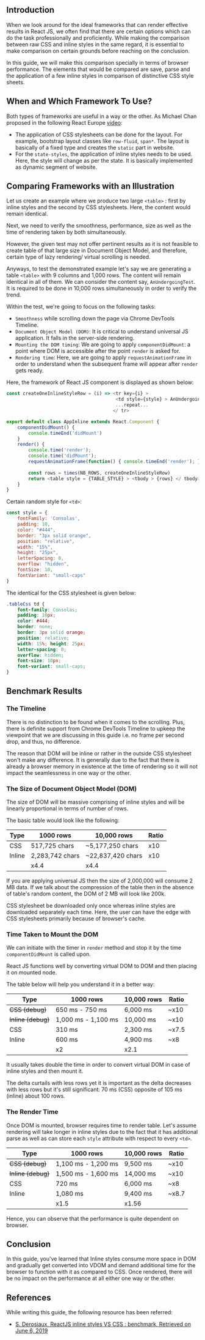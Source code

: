 ## Introduction
When we look around for the ideal frameworks that can render effective results in React JS, we often find that there are certain options which can do the task professionally and proficiently. While making the comparison between raw CSS and inline styles in the same regard, it is essential to make comparison on certain grounds before reaching on the conclusion. 

In this guide, we will make this comparison specially in terms of browser performance. The elements that would be compared are save, parse and the application of a few inline styles in comparison of distinctive CSS style sheets. 

## When and Which Framework To Use?
Both types of frameworks are useful in a way or the other. As Michael Chan proposed in the following React Europe [video](https://www.youtube.com/watch?v=ERB1TJBn32c):
- The application of CSS stylesheets can be done for the layout. For example, bootstrap layout classes like `row-fluid`, `span*`. The layout is basically of a fixed type and creates the `static` part in website. 
- For the `state-styles`, the application of inline styles needs to be used. Here, the style will change as per the state. It is basically implemented as dynamic segment of website.

## Comparing Frameworks with an Illustration
Let us create an example where we produce two large `<table>` : first by inline styles and the second by CSS stylesheets. Here, the content would remain identical. 

Next, we need to verify the smoothness, performance, size as well as the time of rendering taken by both simultaneously.

However, the given test may not offer pertinent results as it is not feasible to create table of that large size in Document Object Model, and therefore, certain type of lazy rendering/ virtual scrolling is needed.

Anyways, to test the demonstrated example let's say we are generating a table `<table>` with 9 columns and 1,000 rows. The content will remain identical in all of them. We can consider the content say, `AnUndergoingTest`. It is required to be done in 10,000 rows simultaneously in order to verify the trend.

Within the test, we're going to focus on the following tasks: 
- `Smoothness` while scrolling down the page via Chrome DevTools Timeline.
- `Document Object Model (DOM)`: It is critical to understand universal JS application. It falls in the server-side rendering.
- `Mounting the DOM timing`: We are going to apply `componentDidMount`: a point where DOM is accessible after the point `render` is asked for.
- `Rendering time`: Here, we are going to apply `requestAnimationFrame` in order to understand when the subsequent frame will appear after `render` gets ready.

Here, the framework of React JS component is displayed as shown below:


```javascript
const createOneInlineStyleRow = (i) => <tr key={i} >
                                        <td style={style} > AnUndergoingTest </ td>
                                        ...repeat...
                                       </ tr>

export default class AppInline extends React.Component {
    componentDidMount() {
        console.timeEnd('didMount')
    }
    render() {
        console.time('render');
        console.time('didMount');
        requestAnimationFrame(function() { console.timeEnd('render'); })
        
        const rows = times(NB_ROWS, createOneInlineStyleRow)
        return <table style = {TABLE_STYLE} > <tbody > {rows} </ tbody></ table>
    }
}
```

Certain random style for `<td>`:


```javascript
const style = {
    fontFamily: 'Consolas',
    padding: 10,
    color: "#444",
    border: "3px solid orange",
    position: "relative",
    width: "15%",
    height: "25px",
    letterSpacing: 0,
    overflow: "hidden",
    fontSize: 10,
    fontVariant: "small-caps"
}
```

The identical for the CSS stylesheet is given below:


```css
.tableCss td {
    font-family: Consolas;
    padding: 10px;
    color: #444;
    border: none;
    border: 3px solid orange;
    position: relative;
    width: 15%; height: 25px;
    letter-spacing: 0;
    overflow: hidden;
    font-size: 10px;
    font-variant: small-caps;
}
```

## Benchmark Results
### The Timeline 
There is no distinction to be found when it comes to the scrolling.  Plus, there is definite support from Chrome DevTools Timeline to upkeep the viewpoint that we are discussing in this guide i.e. no frame per second drop, and thus, no difference.

The reason that DOM will be inline or rather in the outside CSS stylesheet won't make any difference. It is generally due to the fact that there is already a browser memory in existence at the time of rendering so it will not impact the seamlessness in one way or the other. 

### The Size of Document Object Model (DOM) 
The size of DOM will be massive comprising of inline styles and will be linearly proportional in terms of number of rows. 

The basic table would look like the following:

| **Type** | **1000 rows** | **10,000 rows** | **Ratio** |
| --- | --- | --- | --- |
| CSS | 517,725 chars | ~5,177,250 chars | x10 |
| Inline | 2,283,742 chars | ~22,837,420 chars | x10 |
|  | x4.4 | x4.4 |   ||

If you are applying universal JS then the size of 2,000,000 will consume 2 MB data. If we talk about the compression of the table then in the absence of table's random content, the DOM of 2 MB will look like 200k.

CSS stylesheet be downloaded only once whereas inline styles are downloaded separately each time. Here, the user can have the edge with CSS stylesheets primarily because of browser's cache.

### Time Taken to Mount the DOM 
We can initiate with the timer in `render` method and stop it by the time `componentDidMount` is called upon.

React JS functions well by converting virtual DOM to DOM and then placing it on mounted node.

The table below will help you understand it in a better way:

| **Type** | **1000 rows** | **10,000 rows** | **Ratio** |
| --- | --- | --- | --- |
| ~~CSS (debug)~~ | 650 ms - 750 ms | 6,000 ms | ~x10 |
| ~~Inline (debug)~~ | 1,000 ms - 1,100 ms | 10,000 ms | ~x10 |
| CSS | 310 ms | 2,300 ms | ~x7.5 |
| Inline | 600 ms | 4,900 ms | ~x8 |
|  | x2 | x2.1 |  ||

It usually takes double the time in order to convert virtual DOM in case of inline styles and then mount it. 

The delta curtails with less rows yet it is important as the delta decreases with less rows but it's still significant: 70 ms (CSS) opposite of 105 ms (inline) about 100 rows.

### The Render Time 
Once DOM is mounted, browser requires time to render table. Let's assume rendering will take longer in inline styles due to the fact that it has additional parse as well as can store each `style` attribute with respect to every `<td>`. 

| **Type** | **1000 rows** | **10,000 rows** | **Ratio** |
| --- | --- | --- | --- |
| ~~CSS (debug)~~ | 1,100 ms - 1,200 ms | 9,500 ms | ~x10 |
| ~~Inline (debug)~~ | 1,500 ms - 1,600 ms | 14,000 ms | ~x10 |
| CSS | 720 ms | 6,000 ms | ~x8 |
| Inline | 1,080 ms | 9,400 ms | ~x8.7 |
|  | x1.5 | x1.56 |  ||

Hence, you can observe that the performance is quite dependent on browser. 

## Conclusion
In this guide, you've learned that Inline styles consume more space in DOM and gradually get converted into VDOM and demand additional time for the browser to function with it as compared to CSS. Once rendered, there will be no impact on the performance at all either one way or the other. 

## References
While writing this guide, the following resource has been referred:
- [S. Derosiaux, ReactJS inline styles VS CSS : benchmark, Retrieved on June 6, 2019](https://www.sderosiaux.com/articles/2015/08/17/react-inline-styles-vs-css-stupid-benchmark/)


